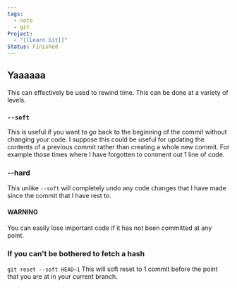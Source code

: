 ```yaml
---
tags:
  - note
  - git
Project:
  - "[[Learn Git]]"
Status: Finished
---
```

## Yaaaaaa
This can effectively be used to rewind time. 
This can be done at a variety of levels. 

### `--soft`
This is useful if you want to go back to the beginning of the commit without changing your code. 
I suppose this could be useful for updating the contents of a previous commit rather than creating a whole new commit. For example those times where I have forgotten to comment out 1 line of code. 

### --hard
This unlike `--soft` will completely undo any code changes that I have made since the commit that I have rest to. 

#### WARNING
You can easily lose important code if it has not been committed at any point.

### If you can't be bothered to fetch a hash
`git reset --soft HEAD~1`
This will soft reset to 1 commit before the point that you are at in your current branch. 